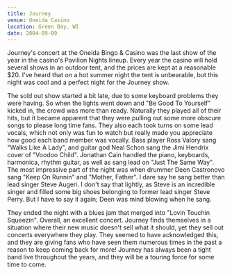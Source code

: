 ```yaml
---
title: Journey
venue: Oneida Casino
location: Green Bay, WI
date: 2004-09-09
---
```


Journey's concert at the Oneida Bingo & Casino was the last show of the year in the casino's Pavilion Nights lineup. Every year the casino will hold several shows in an outdoor tent, and the prices are kept at a reasonable $20. I've heard that on a hot summer night the tent is unbearable, but this night was cool and a perfect night for the Journey show.

The sold out show started a bit late, due to some keyboard problems they were having. So when the lights went down and "Be Good To Yourself" kicked in, the crowd was more than ready. Naturally they played all of their hits, but it became apparent that they were pulling out some more obscure songs to please long time fans. They also each took turns on some lead vocals, which not only was fun to watch but really made you appreciate how good each band member was vocally. Bass player Ross Valory sang "Walks Like A Lady", and guitar god Neal Schon sang the Jimi Hendrix cover of "Voodoo Child". Jonathan Cain handled the piano, keyboards, harmonica, rhythm guitar, as well as sang lead on "Just The Same Way". The most impressive part of the night was when drummer Deen Castronovo sang "Keep On Runnin" and "Mother, Father". I dare say he sang better than lead singer Steve Augeri. I don't say that lightly, as Steve is an incredible singer and filled some big shoes belonging to former lead singer Steve Perry. But I have to say it again; Deen was mind blowing when he sang.

They ended the night with a blues jam that merged into "Lovin Touchin Squeezin". Overall, an excellent concert. Journey finds themselves in a situation where their new music doesn't sell what it should, yet they sell out concerts everywhere they play. They seemed to have acknowledged this, and they are giving fans who have seen them numerous times in the past a reason to keep coming back for more! Journey has always been a tight band live throughout the years, and they will be a touring force for some time to come.